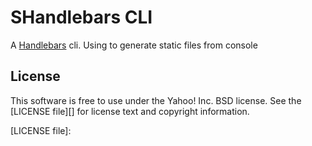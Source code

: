 SHandlebars CLI
==================

A [Handlebars][] cli. Using to generate static files from console

[Handlebars]: https://github.com/handlebars-lang/handlebars.js

License
-------

This software is free to use under the Yahoo! Inc. BSD license. See the [LICENSE file][] for license text and copyright information.


[LICENSE file]: 